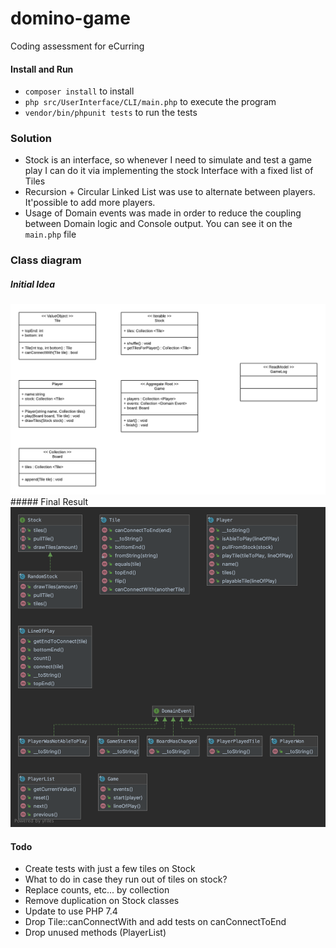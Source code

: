 # domino-game
Coding assessment for eCurring

#### Install and Run
- `composer install` to install
- `php src/UserInterface/CLI/main.php` to execute the program
- `vendor/bin/phpunit tests` to run the tests

### Solution 
- Stock is an interface, so whenever I need to simulate and test a game play I can do it via implementing the stock Interface 
with a fixed list of Tiles
- Recursion + Circular Linked List was use to alternate between players. It'possible to add more players.
- Usage of Domain events was made in order to reduce the coupling between Domain logic and Console output. You can see it 
on the `main.php` file

### Class diagram
##### Initial Idea
<img src="docs/initial-class-diagram.png"  alt="Class diagram"/>
##### Final Result
<img src="docs/final-class-diagram.png"  alt="Class diagram"/>

#### Todo
- Create tests with just a few tiles on Stock
- What to do in case they run out of tiles on stock?
- Replace counts, etc... by collection
- Remove duplication on Stock classes
- Update to use PHP 7.4
- Drop Tile::canConnectWith and add tests on canConnectToEnd
- Drop unused methods (PlayerList)

